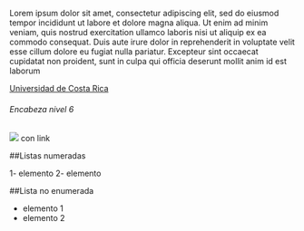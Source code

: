Lorem ipsum dolor sit amet, consectetur adipiscing elit, sed do eiusmod tempor incididunt ut labore et dolore magna aliqua. Ut enim ad minim veniam, quis nostrud exercitation ullamco laboris nisi ut aliquip ex ea commodo consequat. Duis aute irure dolor in reprehenderit in voluptate velit esse cillum dolore eu fugiat nulla pariatur. Excepteur sint occaecat cupidatat non proident, sunt in culpa qui officia deserunt mollit anim id est laborum

[Universidad de Costa Rica](https://www.ucr.ac.cr/)

###### Encabeza nivel 6
![](https://images.unsplash.com/photo-1650428672848-439a9d47c849?ixlib=rb-1.2.1&ixid=MnwxMjA3fDB8MHxwaG90by1wYWdlfHx8fGVufDB8fHx8&auto=format&fit=crop&w=1171&q=80.jpg) con link

##Listas numeradas

1- elemento
2- elemento

##Lista no enumerada

  - elemento 1
  - elemento  2
